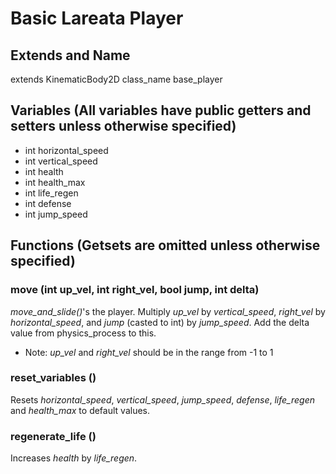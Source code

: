 # Basic Lareata Player
## Extends and Name
extends KinematicBody2D class_name base_player

## Variables (All variables have public getters and setters unless otherwise specified)
- int horizontal_speed
- int vertical_speed
- int health
- int health_max
- int life_regen
- int defense
- int jump_speed

## Functions (Getsets are omitted unless otherwise specified)
### move (int up_vel, int right_vel, bool jump, int delta)
_move_and_slide()_'s the player. Multiply _up_vel_ by _vertical_speed_, _right_vel_ by _horizontal_speed_, and _jump_ (casted to int) by _jump_speed_. Add the delta value from physics_process to this.
- Note: _up_vel_ and _right_vel_ should be in the range from -1 to 1
### reset_variables ()
Resets _horizontal_speed_, _vertical_speed_, _jump_speed_, _defense_, _life_regen_ and _health_max_ to default values.
### regenerate_life ()
Increases _health_ by _life_regen_.
